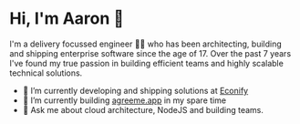 # Hi, I'm Aaron 👋

I'm a delivery focussed engineer 👨‍💻 who has been architecting, building and shipping enterprise software since the age of 17. Over the past 7 years I've found my true passion in building efficient teams and highly scalable technical solutions.

- 🔭 I’m currently developing and shipping solutions at [Econify](https://github.com/Econify)
- 🌱 I’m currently building [agreeme.app](https://agreeme.app) in my spare time
- 💬 Ask me about cloud architecture, NodeJS and building teams.
